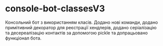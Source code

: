 # console-bot-classesV3
 Консольний бот з використанням класів. Додано нові команди, додано примітивний декоратор для реєстрації хендлерів, додано серіалізацію та десереалізацію контактів за допомогою pickle та допрацьовано функціонал бота.
